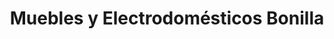 ---
title: "Muebles y Electrodomésticos Bonilla"
url: /socorro/muebles-y-electrodomesticos-bonilla/
shop: muebles
---